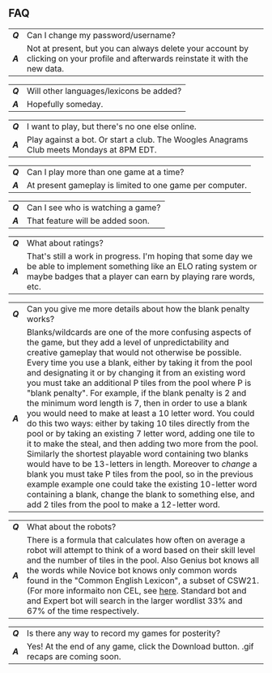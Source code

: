## FAQ
|        |            |
|--------|------------|
| ***Q***  | Can I change my password/username?  |
| ***A***  | Not at present, but you can always delete your account by clicking on your profile and afterwards reinstate it with the new data.  |

|        |            |
|--------|------------|
| ***Q***  | Will other languages/lexicons be added?  |
| ***A***  | Hopefully someday.  |

|        |            |
|--------|------------|
| ***Q***  | I want to play, but there's no one else online.  |
| ***A***  | Play against a bot. Or start a club. The Woogles Anagrams Club meets Mondays at 8PM EDT.  |

|        |            |
|--------|------------|
| ***Q***  | Can I play more than one game at a time?  |
| ***A***  | At present gameplay is limited to one game per computer. |

|        |            |
|--------|------------|
| ***Q***  | Can I see who is watching a game?  |
| ***A***  | That feature will be added soon.  |

|        |            |
|--------|------------|
| ***Q***  | What about ratings?  |
| ***A***  | That's still a work in progress. I'm hoping that some day we be able to implement something like an ELO rating system or maybe badges that a player can earn by playing rare words, etc. |

|        |            |
|--------|------------|
| ***Q***  | Can you give me more details about how the blank penalty works?  |
| ***A***  | Blanks/wildcards are one of the more confusing aspects of the game, but they add a level of unpredictability and creative gameplay that would not otherwise be possible. Every time you use a blank, either by taking it from the pool and designating it or by changing it from an existing word you must take an additional P tiles from the pool where P is "blank penalty". For example, if the blank penalty is 2 and the minimum word length is 7, then in order to use a blank you would need to make at least a 10 letter word. You could do this two ways: either by taking 10 tiles directly from the pool or by taking an existing 7 letter word, adding one tile to it to make the steal, and then adding two more from the pool. Similarly the shortest playable word containing two blanks would have to be 13-letters in length. Moreover to *change* a blank you must take P tiles from the pool, so in the previous example example one could take the existing 10-letter word containing a blank, change the blank to something else, and add 2 tiles from the pool to make a 12-letter word.|

|        |            |
|--------|------------|
| ***Q***  | What about the robots?  |
| ***A***  | There is a formula that calculates how often on average a robot will attempt to think of a word based on their skill level and the number of tiles in the pool. Also Genius bot knows all the words while Novice bot knows only common words found in the "Common English Lexicon", a subset of CSW21. (For more informaito non CEL, see [here](https://github.com/Fj00/CEL). Standard bot and and Expert bot will search in the larger wordlist 33% and 67% of the time respectively.  |

|        |            |
|--------|------------|
| ***Q***  | Is there any way to record my games for posterity? |
| ***A***  | Yes! At the end of any game, click the Download button. .gif recaps are coming soon. |
